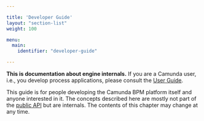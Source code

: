 ```yaml
---

title: 'Developer Guide'
layout: "section-list"
weight: 100

menu:
  main:
    identifier: "developer-guide"

---
```


<div class="alert alert-warning">
  <p>
    <strong>This is documentation about engine internals.</strong> If you are a Camunda user, i.e., you develop process applications, please consult the <a href="ref:/guides/user-guide/">User Guide</a>.
  </p>
</div>

This guide is for people developing the Camunda BPM platform itself and anyone interested in it. The concepts described here are mostly not part of the <a href="ref:/guides/user-guide/#introduction-public-api">public API</a> but are internals. The contents of this chapter may change at any time.
